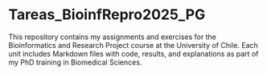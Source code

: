 # Tareas_BioinfRepro2025_PG
This repository contains my assignments and exercises for the Bioinformatics and Research Project course at the University of Chile. Each unit includes Markdown files with code, results, and explanations as part of my PhD training in Biomedical Sciences.
